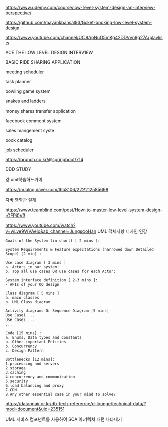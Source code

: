https://www.udemy.com/course/low-level-system-design-an-interview-perspective/

https://github.com/mayankbansal93/ticket-booking-low-level-system-design


https://www.youtube.com/channel/UC8ApNuO5mKg42DDVvn8g27A/playlists

ACE THE LOW LEVEL DESIGN INTERVIEW

BASIC RIDE SHARING APPLICATION

meeting scheduler

task planner

bowling game system

snakes and ladders

money shares transfer application

facebook comment system

sales mangement syste

book catalog

job scheduler


https://brunch.co.kr/@springboot/714

 
 DDD
 STUDY
 
 걍 uml학습하느거이
 
 https://m.blog.naver.com/lhb8106/222212585698
 
 자바 영화관 설계
 
 https://www.teamblind.com/post/How-to-master-low-level-system-design-rGFPi0V3
 
 
 
 https://www.youtube.com/watch?v=wLve9WVAeio&ab_channel=JungsooHan
 UML 객체지향 디자인 인강
 
 
 ```
 Goals of the System (in short) [ 2 mins ]:

System Requirements & Feature expectations (narrowed down Detailed Scope) [2 min] :

Use case diagram [ 3 mins ]
a. Actors in our system:
b. Top all use cases OR use cases for each Actor:

System interface definition [ 2-3 mins ]:
- APIs of your OO design

Class diagram [ 5 mins ]
a. main classes
b. UML Class diagram

Activity diagrams Or Sequence Diagram [5 mins]
Use Case1 ...
Use Case2 ...
...

Code [15 mins] :
a. Enums, Data types and Constants
b. Other important Entities
b. Concurrency
c. Design Pattern

Bottlenecks [12 mins]:
1.processing and servers
2.storage
3.caching
4.concurrency and communication
5.security
6.load balancing and proxy
7.CDN
8.Any other essential case in your mind to solve?

```


https://dataonair.or.kr/db-tech-reference/d-lounge/technical-data/?mod=document&uid=235151

UML 서비스 컴포넌트를 사용하여 SOA 아키텍처 패턴 나타내기

